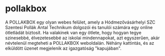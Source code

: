 # pollakbox

A POLLAKBOX egy olyan webes felület, amely a Hódmezővásárhelyi SZC Szentesi Pollák Antal Technikum dolgozói és tanulói számára egy online ötletládát biztosít. Ha valakinek van egy ötlete, hogy hogyan tegye szinesebbé, élvezetesebbé az iskolai mindennapokat, azt egyszerűen, akár névtelenül megteheti a POLLAKBOX weboldalán. Néhány kattintás, és az elküldött üzenet megjelenik az igazgatóság "kapujában".
